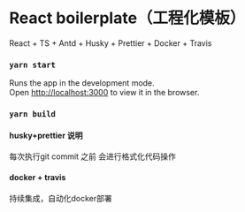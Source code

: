 # React boilerplate（工程化模板）

React + TS + Antd + Husky + Prettier + Docker + Travis

### `yarn start`

Runs the app in the development mode.\
Open [http://localhost:3000](http://localhost:3000) to view it in the browser.

### `yarn build`

#### husky+prettier 说明
每次执行git commit 之前 会进行格式化代码操作

#### docker + travis
持续集成，自动化docker部署



